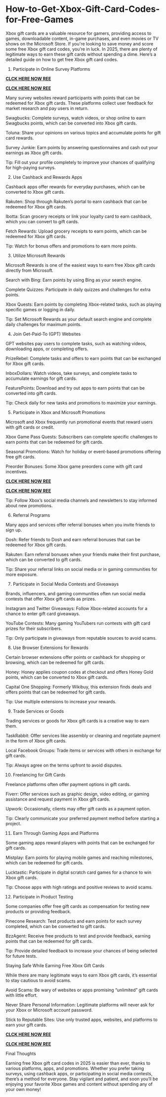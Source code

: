 # How-to-Get-Xbox-Gift-Card-Codes-for-Free-Games
Xbox gift cards are a valuable resource for gamers, providing access to games, downloadable content, in-game purchases, and even movies or TV shows on the Microsoft Store. If you're looking to save money and score some free Xbox gift card codes, you’re in luck. In 2025, there are plenty of legitimate ways to earn these gift cards without spending a dime. Here’s a detailed guide on how to get free Xbox gift card codes.

1. Participate in Online Survey Platforms

**[CLCK HERE NOW REE](https://tinyurl.com/xboxgiftcard2025)**

**[CLCK HERE NOW REE](https://tinyurl.com/xboxgiftcard2025)**

Many survey websites reward participants with points that can be redeemed for Xbox gift cards. These platforms collect user feedback for market research and pay users in return.

Swagbucks: Complete surveys, watch videos, or shop online to earn Swagbucks points, which can be converted into Xbox gift cards.

Toluna: Share your opinions on various topics and accumulate points for gift card rewards.

Survey Junkie: Earn points by answering questionnaires and cash out your earnings as Xbox gift cards.

Tip: Fill out your profile completely to improve your chances of qualifying for high-paying surveys.

2. Use Cashback and Rewards Apps

Cashback apps offer rewards for everyday purchases, which can be converted to Xbox gift cards.

Rakuten: Shop through Rakuten’s portal to earn cashback that can be redeemed for Xbox gift cards.

Ibotta: Scan grocery receipts or link your loyalty card to earn cashback, which you can convert to gift cards.

Fetch Rewards: Upload grocery receipts to earn points, which can be redeemed for Xbox gift cards.

Tip: Watch for bonus offers and promotions to earn more points.

3. Utilize Microsoft Rewards

Microsoft Rewards is one of the easiest ways to earn free Xbox gift cards directly from Microsoft.

Search with Bing: Earn points by using Bing as your search engine.

Complete Quizzes: Participate in daily quizzes and challenges for extra points.

Xbox Quests: Earn points by completing Xbox-related tasks, such as playing specific games or logging in daily.

Tip: Set Microsoft Rewards as your default search engine and complete daily challenges for maximum points.

4. Join Get-Paid-To (GPT) Websites

GPT websites pay users to complete tasks, such as watching videos, downloading apps, or completing offers.

PrizeRebel: Complete tasks and offers to earn points that can be exchanged for Xbox gift cards.

InboxDollars: Watch videos, take surveys, and complete tasks to accumulate earnings for gift cards.

FeaturePoints: Download and try out apps to earn points that can be converted into gift cards.

Tip: Check daily for new tasks and promotions to maximize your earnings.

5. Participate in Xbox and Microsoft Promotions

Microsoft and Xbox frequently run promotional events that reward users with gift cards or credit.

Xbox Game Pass Quests: Subscribers can complete specific challenges to earn points that can be redeemed for gift cards.

Seasonal Promotions: Watch for holiday or event-based promotions offering free gift cards.

Preorder Bonuses: Some Xbox game preorders come with gift card incentives.

**[CLCK HERE NOW REE](https://tinyurl.com/xboxgiftcard2025)**

**[CLCK HERE NOW REE](https://tinyurl.com/xboxgiftcard2025)**

Tip: Follow Xbox’s social media channels and newsletters to stay informed about new promotions.

6. Referral Programs

Many apps and services offer referral bonuses when you invite friends to sign up.

Dosh: Refer friends to Dosh and earn referral bonuses that can be redeemed for Xbox gift cards.

Rakuten: Earn referral bonuses when your friends make their first purchase, which can be converted to gift cards.

Tip: Share your referral links on social media or in gaming communities for more exposure.

7. Participate in Social Media Contests and Giveaways

Brands, influencers, and gaming communities often run social media contests that offer Xbox gift cards as prizes.

Instagram and Twitter Giveaways: Follow Xbox-related accounts for a chance to enter gift card giveaways.

YouTube Contests: Many gaming YouTubers run contests with gift card prizes for their subscribers.

Tip: Only participate in giveaways from reputable sources to avoid scams.

8. Use Browser Extensions for Rewards

Certain browser extensions offer points or cashback for shopping or browsing, which can be redeemed for gift cards.

Honey: Honey applies coupon codes at checkout and offers Honey Gold points, which can be converted to Xbox gift cards.

Capital One Shopping: Formerly Wikibuy, this extension finds deals and offers points that can be redeemed for gift cards.

Tip: Use multiple extensions to increase your rewards.

9. Trade Services or Goods

Trading services or goods for Xbox gift cards is a creative way to earn them.

TaskRabbit: Offer services like assembly or cleaning and negotiate payment in the form of Xbox gift cards.

Local Facebook Groups: Trade items or services with others in exchange for gift cards.

Tip: Always agree on the terms upfront to avoid disputes.

10. Freelancing for Gift Cards

Freelance platforms often offer payment options in gift cards.

Fiverr: Offer services such as graphic design, video editing, or gaming assistance and request payment in Xbox gift cards.

Upwork: Occasionally, clients may offer gift cards as a payment option.

Tip: Clearly communicate your preferred payment method before starting a project.

11. Earn Through Gaming Apps and Platforms

Some gaming apps reward players with points that can be exchanged for gift cards.

Mistplay: Earn points for playing mobile games and reaching milestones, which can be redeemed for gift cards.

Lucktastic: Participate in digital scratch card games for a chance to win Xbox gift cards.

Tip: Choose apps with high ratings and positive reviews to avoid scams.

12. Participate in Product Testing

Some companies offer free gift cards as compensation for testing new products or providing feedback.

Pinecone Research: Test products and earn points for each survey completed, which can be converted to gift cards.

BzzAgent: Receive free products to test and provide feedback, earning points that can be redeemed for gift cards.

Tip: Provide detailed feedback to increase your chances of being selected for future tests.

Staying Safe While Earning Free Xbox Gift Cards

While there are many legitimate ways to earn Xbox gift cards, it’s essential to stay cautious to avoid scams.

Avoid Scams: Be wary of websites or apps promising “unlimited” gift cards with little effort.

Never Share Personal Information: Legitimate platforms will never ask for your Xbox or Microsoft account password.

Stick to Reputable Sites: Use only trusted apps, websites, and platforms to earn your gift cards.

**[CLCK HERE NOW REE](https://tinyurl.com/xboxgiftcard2025)**

**[CLCK HERE NOW REE](https://tinyurl.com/xboxgiftcard2025)**

Final Thoughts

Earning free Xbox gift card codes in 2025 is easier than ever, thanks to various platforms, apps, and promotions. Whether you prefer taking surveys, using cashback apps, or participating in social media contests, there’s a method for everyone. Stay vigilant and patient, and soon you’ll be enjoying your favorite Xbox games and content without spending any of your own money!
